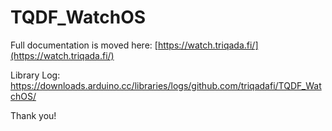 # TQDF_WatchOS

Full documentation is moved here: [https://watch.triqada.fi/](https://watch.triqada.fi/)

Library Log: https://downloads.arduino.cc/libraries/logs/github.com/triqadafi/TQDF_WatchOS/

Thank you!
